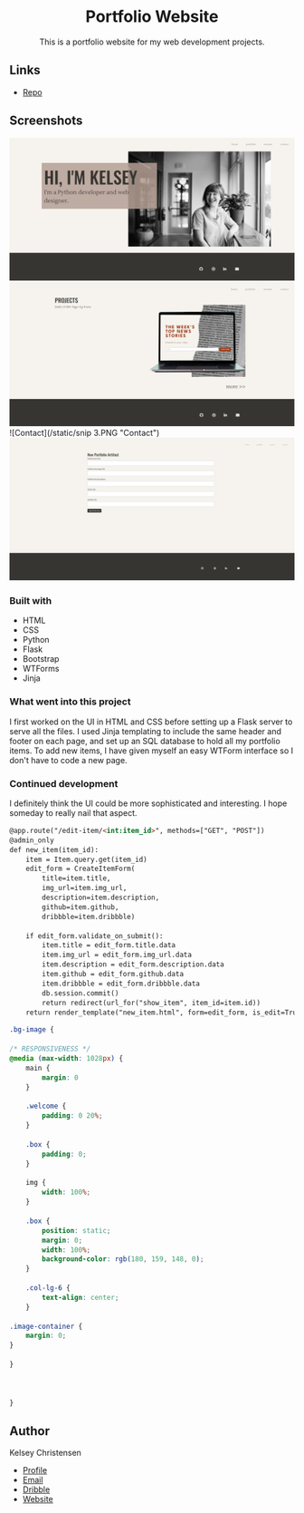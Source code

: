 <h1 align="center">Portfolio Website</h1>

<p align="center">
This is a portfolio website for my web development projects. </a></p>



## Links

- [Repo](https://github.com/kelseychristensen/portfolio-website "portfolio-website")

## Screenshots

![Home](/static/snip1.PNG "Home")
![Portfolio](/static/snip2.PNG "Portfolio")
![Contact](/static/snip 3.PNG "Contact")
![Add New](/static/snip4.PNG "Add New")


### Built with

- HTML
- CSS
- Python
- Flask
- Bootstrap
- WTForms 
- Jinja

### What went into this project

I first worked on the UI in HTML and CSS before setting up a Flask server to serve all the files. I used Jinja templating to include the same header and footer on each page, and set up an SQL database to hold all my portfolio items. To add new items, I have given myself an easy WTForm interface so I don't have to code a new page. 

### Continued development

I definitely think the UI could be more sophisticated and interesting. I hope someday to really nail that aspect. 
```html
@app.route("/edit-item/<int:item_id>", methods=["GET", "POST"])
@admin_only
def new_item(item_id):
    item = Item.query.get(item_id)
    edit_form = CreateItemForm(
        title=item.title,
        img_url=item.img_url,
        description=item.description,
        github=item.github,
        dribbble=item.dribbble)

    if edit_form.validate_on_submit():
        item.title = edit_form.title.data
        item.img_url = edit_form.img_url.data
        item.description = edit_form.description.data
        item.github = edit_form.github.data
        item.dribbble = edit_form.dribbble.data
        db.session.commit()
        return redirect(url_for("show_item", item_id=item.id))
    return render_template("new_item.html", form=edit_form, is_edit=True, current_user=current_user)

```
```css
.bg-image {
    
/* RESPONSIVENESS */
@media (max-width: 1028px) {
    main {
        margin: 0
    }

    .welcome {
        padding: 0 20%;
    }

    .box {
        padding: 0;
    }

    img {
        width: 100%;
    }

    .box {
        position: static;
        margin: 0;
        width: 100%;
        background-color: rgb(180, 159, 148, 0);
    }

    .col-lg-6 {
        text-align: center;
    }

.image-container {
    margin: 0;
}

}



}
```
## Author

Kelsey Christensen

- [Profile](https://github.com/kelseychristensen "Kelsey Christensen")
- [Email](mailto:kelsey.c.christensen@gmail.com?subject=Hi "Hi!")
- [Dribble](https://dribbble.com/kelseychristensen "Hi!")
- [Website](http://kelseychristensen.com/ "Welcome")
